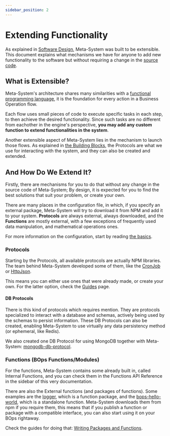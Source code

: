 ```yaml
---
sidebar_position: 2
---
```


# Extending Functionality

As explained in [Software Design](./software-design.md), Meta-System was built to be extensible. This document explains what mechanisms we have for anyone to add new functionality to the software but without requiring a change in the [source code](https://github.com/mapikit/meta-system).

## What is Extensible?

Meta-System's architecture shares many similarities with a [functional programming language](https://en.wikipedia.org/wiki/Functional_programming), it is the foundation for every action in a Business Operation flow.

Each flow uses small pieces of code to execute specific tasks in each step, to then achieve the desired functionality. Since such tasks are no different from eachother in the engine's perspective, **you may add any custom function to extend functionalities in the system**.

Another extensible aspect of Meta-System lies in the mechanism to launch those flows. As explained in [the Building Blocks](./software-design#the-building-blocks), the Protocols are what we use for interacting with the system, and they can also be created and extended.

## And How Do We Extend It?

Firstly, there are mechanisms for you to do that without any change in the source code of Meta-System; By design, it is expected for you to find the best solutions that suit your problem, or create your own.

There are many places in the configuration file, in which, if you specify an external package, Meta-System will try to download it from NPM and add it to your system. **Protocols** are always external, always downloaded, and the **Functions** are mostly external, with a few exceptions of frequently used data manipulation, and mathematical operations ones.

For more information on the configuration, start by reading [the basics](../configuring/basics).

### Protocols
Starting by the Protocols, all available protocols are actually NPM libraries. The team behind Meta-System developed some of them, like the [CronJob](https://www.npmjs.com/package/cronjob-protocol) or [HttpJson](https://www.npmjs.com/package/http-json-meta-protocol).

This means you can either use ones that were already made, or create your own. For the latter option, check the [Guides](../../guides/guides-introduction) page.

#### DB Protocols
There is this kind of protocols which requires mention. They are protocols specialized to interact with a database and schemas, actively being used by the schemas to persist information. These DB Protocols can also be created, enabling Meta-System to use virtually any data persistency method (or ephemeral, like Redis).

We also created one DB Protocol for using MongoDB together with Meta-System: [mongodb-db-protocol](https://www.npmjs.com/package/@meta-system/mongodb-db-protocol).

### Functions (BOps Functions/Modules)
For the functions, Meta-System contains some already built in, called Internal Functions, and you can check them in the Functions API Reference in the sidebar of this very documentation.

There are also the External functions (and packages of functions). Some examples are the [logger](https://www.npmjs.com/package/logger-meta-functions), which is a function package, and the [bops-hello-world](https://www.npmjs.com/package/bops-function-hello-world), which is a standalone function. Meta-System downloads them from npm if you require them, this means that if you publish a function or package with a compatible interface, you can also start using it on your BOps rightaway.

Check the guides for doing that: [Writing Packages and Functions](../../guides/writing-packages-and-functions).
